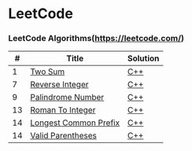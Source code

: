 # LeetCode

### LeetCode Algorithms(https://leetcode.com/)

|#|Title|Solution|
|---|---|---|
|1|[Two Sum](https://leetcode.com/problems/two-sum/)| [C++](./Solutions/twoSum.cpp)|
|7|[Reverse Integer](https://leetcode.com/problems/reverse-integer/)| [C++](./Solutions/reverseInteger.cpp)|
|9|[Palindrome Number](https://leetcode.com/problems/palindrome-number)| [C++](./Solutions/palindromeNumber.cpp)|
|13|[Roman To Integer](https://leetcode.com/problems/roman-to-integer)| [C++](./Solutions/romanToInteger.cpp)|
|14|[Longest Common Prefix](https://leetcode.com/problems/longest-common-prefix/)| [C++](./Solutions/longestCommonPrefix.cpp)|
|14|[Valid Parentheses](https://leetcode.com/problems/valid-parentheses/)| [C++](./Solutions/validParentheses.cpp)|

